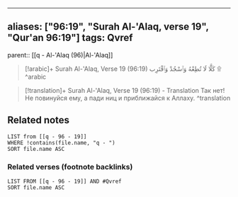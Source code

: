 
---
aliases: ["96:19", "Surah Al-'Alaq, verse 19", "Qur'an 96:19"]
tags: Qvref
---

parent:: [[q - Al-'Alaq (96)|Al-'Alaq]]

> [!arabic]+ Surah Al-'Alaq, Verse 19 (96:19)
> <span class="quran-arabic">كَلَّا لَا تُطِعْهُ وَٱسْجُدْ وَٱقْتَرِب ۩</span>
^arabic

> [!translation]+ Surah Al-'Alaq, Verse 19 (96:19) - Translation
> Так нет! Не повинуйся ему, а пади ниц и приближайся к Аллаху.
^translation



## Related notes
```dataview
LIST from [[q - 96 - 19]]
WHERE !contains(file.name, "q - ")
SORT file.name ASC
```

### Related verses (footnote backlinks)
```dataview
LIST FROM [[q - 96 - 19]] AND #Qvref
SORT file.name ASC
```

